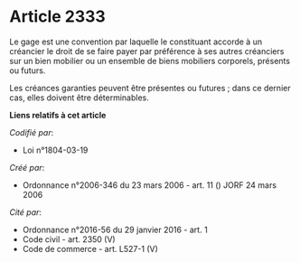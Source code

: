 # Article 2333

Le gage est une convention par laquelle le constituant accorde à un créancier le droit de se faire payer par préférence à ses
autres créanciers sur un bien mobilier ou un ensemble de biens mobiliers corporels, présents ou futurs.

Les créances garanties peuvent être présentes ou futures ; dans ce dernier cas, elles doivent être déterminables.

**Liens relatifs à cet article**

_Codifié par_:

  - Loi n°1804-03-19

_Créé par_:

  - Ordonnance n°2006-346 du 23 mars 2006 - art. 11 () JORF 24 mars 2006

_Cité par_:

  - Ordonnance n°2016-56 du 29 janvier 2016 - art. 1
  - Code civil - art. 2350 (V)
  - Code de commerce - art. L527-1 (V)
